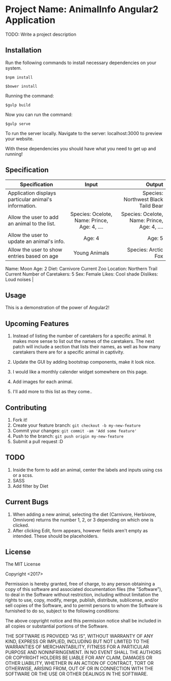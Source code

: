 # Project Name: AnimalInfo Angular2 Application


TODO: Write a project description

## Installation

Run the following commands to install necessary dependencies on your system.

```console
$npm install
```

```console
$bower install
```
Running the command:
```console
$gulp build
```
Now you can run the command:
```console
$gulp serve
```
To run the server locally.
Navigate to the server: localhost:3000 to preview your website.


With these dependencies you should have what you need to get up and running!

## Specification

| Specification        | Input          | Output  |
| ------------- |:-------------:| -----:|         
| Application displays particular animal's information. | | Species: Northwest Black Taild Bear |
| Allow the user to add an animal to the list. | Species: Ocelote, Name: Prince, Age: 4, .... | Species: Ocelote, Name: Prince, Age: 4, .... |
| Allow the user to update an animal's info. | Age: 4 | Age: 5 |
| Allow the user to show entries based on age | Young Animals | Species: Arctic Fox
Name: Moon
Age: 2
Diet: Carnivore
Current Zoo Location: Northern Trail
Current Number of Caretakers: 5
Sex: Female
Likes: Cool shade
Dislikes: Loud noises |

## Usage

This is a demonstration of the power of Angular2!

## Upcoming Features

1. Instead of listing the number of caretakers for a specific animal. It makes more sense to list out the names of the caretakers.
The next patch will include a section that lists their names, as well as how many caretakers there are for a specific animal in captivity.

2. Update the GUI by adding bootstrap components, make it look nice.

3. I would like a monthly calender widget somewhere on this page.

4. Add images for each animal.

5. I'll add more to this list as they come..

## Contributing

1. Fork it!
2. Create your feature branch: `git checkout -b my-new-feature`
3. Commit your changes: `git commit -am 'Add some feature'`
4. Push to the branch: `git push origin my-new-feature`
5. Submit a pull request :D

## TODO

1. Inside the form to add an animal, center the labels and inputs using css or a scss.
2. SASS
3. Add filter by Diet

## Current Bugs

1. When adding a new animal, selecting the diet (Carnivore, Herbivore, Omnivore) returns the number 1, 2, or 3 depending on which one is clicked.
2. After clicking Edit, form appears, however fields aren't empty as intended.  These should be placeholders.

## License

The MIT License

Copyright <2017> <Ethan Luts>

Permission is hereby granted, free of charge, to any person obtaining a copy of this software and associated documentation files (the "Software"), to deal in the Software without restriction, including without limitation the rights to use, copy, modify, merge, publish, distribute, sublicense, and/or sell copies of the Software, and to permit persons to whom the Software is furnished to do so, subject to the following conditions:

The above copyright notice and this permission notice shall be included in all copies or substantial portions of the Software.

THE SOFTWARE IS PROVIDED "AS IS", WITHOUT WARRANTY OF ANY KIND, EXPRESS OR IMPLIED, INCLUDING BUT NOT LIMITED TO THE WARRANTIES OF MERCHANTABILITY, FITNESS FOR A PARTICULAR PURPOSE AND NONINFRINGEMENT. IN NO EVENT SHALL THE AUTHORS OR COPYRIGHT HOLDERS BE LIABLE FOR ANY CLAIM, DAMAGES OR OTHER LIABILITY, WHETHER IN AN ACTION OF CONTRACT, TORT OR OTHERWISE, ARISING FROM, OUT OF OR IN CONNECTION WITH THE SOFTWARE OR THE USE OR OTHER DEALINGS IN THE SOFTWARE.
